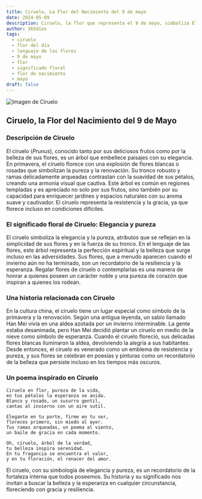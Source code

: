 ```yaml
---
title: Ciruelo, La Flor del Nacimiento del 9 de mayo
date: 2024-05-09
description: Ciruelo, la flor que representa el 9 de mayo, simboliza Elegancia y pureza. Descubre su fascinante historia, significado en el lenguaje de las flores y una poesía que celebra su belleza.
author: 365días
tags:
  - ciruelo
  - flor del día
  - lenguaje de las flores
  - 9 de mayo
  - flor
  - significado floral
  - flor de nacimiento
  - mayo
draft: false
---
```


![Imagen de Ciruelo](https://cdn.pixabay.com/photo/2020/05/13/11/38/cherry-blossoms-5167156_640.jpg#center)


## Ciruelo, la Flor del Nacimiento del 9 de Mayo

### Descripción de Ciruelo

El ciruelo (_Prunus_), conocido tanto por sus deliciosos frutos como por la belleza de sus flores, es un árbol que embellece paisajes con su elegancia. En primavera, el ciruelo florece con una explosión de flores blancas o rosadas que simbolizan la pureza y la renovación. Su tronco robusto y ramas delicadamente arqueadas contrastan con la suavidad de sus pétalos, creando una armonía visual que cautiva. Este árbol es común en regiones templadas y es apreciado no solo por sus frutos, sino también por su capacidad para enriquecer jardines y espacios naturales con su aroma suave y cautivador. El ciruelo representa la resistencia y la gracia, ya que florece incluso en condiciones difíciles.

### El significado floral de Ciruelo: Elegancia y pureza

El ciruelo simboliza la elegancia y la pureza, atributos que se reflejan en la simplicidad de sus flores y en la fuerza de su tronco. En el lenguaje de las flores, este árbol representa la perfección espiritual y la belleza que surge incluso en las adversidades. Sus flores, que a menudo aparecen cuando el invierno aún no ha terminado, son un recordatorio de la resiliencia y la esperanza. Regalar flores de ciruelo o contemplarlas es una manera de honrar a quienes poseen un carácter noble y una pureza de corazón que inspiran a quienes los rodean.

### Una historia relacionada con Ciruelo

En la cultura china, el ciruelo tiene un lugar especial como símbolo de la primavera y la renovación. Según una antigua leyenda, un sabio llamado Han Mei vivía en una aldea azotada por un invierno interminable. La gente estaba desanimada, pero Han Mei decidió plantar un ciruelo en medio de la nieve como símbolo de esperanza. Cuando el ciruelo floreció, sus delicadas flores blancas iluminaron la aldea, devolviendo la alegría a sus habitantes. Desde entonces, el ciruelo es venerado como un emblema de resistencia y pureza, y sus flores se celebran en poesías y pinturas como un recordatorio de la belleza que persiste incluso en los tiempos más oscuros.

### Un poema inspirado en Ciruelo

```
Ciruelo en flor, pureza de la vida,  
en tus pétalos la esperanza se anida.  
Blanco y rosado, un susurro gentil,  
cantas al invierno con un aire sutil.  

Elegante en tu porte, firme en tu ser,  
floreces primero, sin miedo al ayer.  
Tus ramas arqueadas, un poema al viento,  
un baile de gracia en cada momento.  

Oh, ciruelo, árbol de la verdad,  
tu belleza inspira serenidad.  
En tu fragancia se encuentra el valor,  
y en tu floración, el renacer del amor.  
```

El ciruelo, con su simbología de elegancia y pureza, es un recordatorio de la fortaleza interna que todos poseemos. Su historia y su significado nos invitan a buscar la belleza y la esperanza en cualquier circunstancia, floreciendo con gracia y resiliencia.

